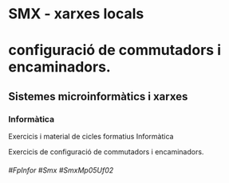 # SMX - xarxes locals
# configuració de commutadors i encaminadors.
## Sistemes microinformàtics i xarxes
### Informàtica

Exercicis i material de cicles formatius Informàtica

Exercicis de configuració de commutadors i encaminadors.

###### #FpInfor #Smx #SmxMp05Uf02
